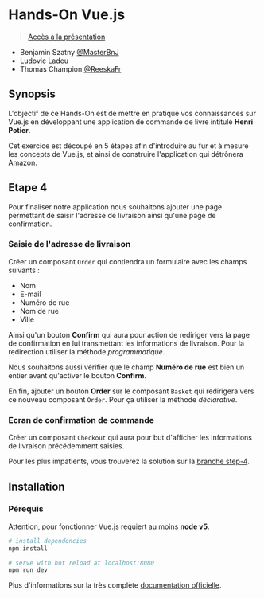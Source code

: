 # Hands-On Vue.js

> [Accès à la présentation](https://docs.google.com/a/xebia.fr/presentation/d/1z3OnbRF8KcZCaJf7638-4XF4_H853x9aqcfIVGQJXlE/edit?usp=sharing)

- Benjamin Szatny [@MasterBnJ](https://twitter.com/MasterBnJ)
- Ludovic Ladeu
- Thomas Champion [@ReeskaFr](https://twitter.com/ReeskaFr)

## Synopsis

L'objectif de ce Hands-On est de mettre en pratique vos connaissances sur Vue.js en 
développant une application de commande de livre intitulé **Henri Potier**.

Cet exercice est découpé en 5 étapes afin d'introduire au fur et à mesure les concepts 
de Vue.js, et ainsi de construire l'application qui détrônera Amazon.

## Etape 4

Pour finaliser notre application nous souhaitons ajouter une page permettant de saisir l'adresse de livraison ainsi qu'une page de confirmation.

### Saisie de l'adresse de livraison

Créer un composant `Order` qui contiendra un formulaire avec les champs suivants :
- Nom
- E-mail
- Numéro de rue
- Nom de rue
- Ville

Ainsi qu'un bouton **Confirm** qui aura pour action de rediriger vers la page de confirmation en lui transmettant les informations de livraison.
Pour la redirection utiliser la méthode *programmatique*.

Nous souhaitons aussi vérifier que le champ **Numéro de rue** est bien un entier avant qu'activer le bouton **Confirm**.

En fin, ajouter un bouton **Order** sur le composant `Basket` qui redirigera vers ce nouveau composant `Order`.
Pour ça utiliser la méthode *déclarative*.

### Ecran de confirmation de commande

Créer un composant `Checkout` qui aura pour but d'afficher les informations de livraison précédemment saisies.

Pour les plus impatients, vous trouverez la solution sur la [branche step-4](https://github.com/Reeska/slot-vue2/tree/step-4).

## Installation

### Pérequis

Attention, pour fonctionner Vue.js requiert au moins **node v5**.

``` bash
# install dependencies
npm install

# serve with hot reload at localhost:8080
npm run dev
```

Plus d'informations sur la très complète [documentation officielle](https://vuejs.org/v2/guide/).
